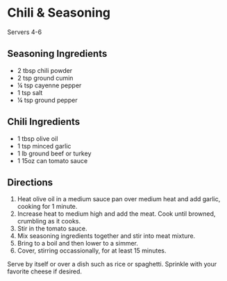 # Chili & Seasoning

Servers 4-6

## Seasoning Ingredients

* 2 tbsp chili powder
* 2 tsp ground cumin
* ¼ tsp cayenne pepper
* 1 tsp salt
* ¼ tsp ground pepper

## Chili Ingredients

* 1 tbsp olive oil
* 1 tsp minced garlic
* 1 lb ground beef or turkey
* 1 15oz can tomato sauce

## Directions

1. Heat olive oil in a medium sauce pan over medium heat and add garlic, cooking for 1 minute.
2. Increase heat to medium high and add the meat. Cook until browned, crumbling as it cooks.
3. Stir in the tomato sauce.
4. Mix seasoning ingredients together and stir into meat mixture.
5. Bring to a boil and then lower to a simmer.
6. Cover, stirring occassionally, for at least 15 minutes.

Serve by itself or over a dish such as rice or spaghetti. Sprinkle with your favorite cheese if desired.